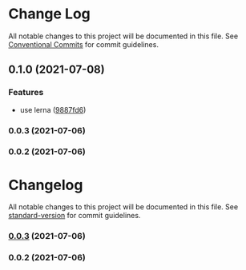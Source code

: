 # Change Log

All notable changes to this project will be documented in this file.
See [Conventional Commits](https://conventionalcommits.org) for commit guidelines.

## 0.1.0 (2021-07-08)


### Features

* use lerna ([9887fd6](https://github.com/bem-modules/bem-modules/commit/9887fd699a6ebecffb266804b642dfe7da136443))

### 0.0.3 (2021-07-06)

### 0.0.2 (2021-07-06)



# Changelog

All notable changes to this project will be documented in this file. See [standard-version](https://github.com/conventional-changelog/standard-version) for commit guidelines.

### [0.0.3](https://github.com/bem-modules/bem-modules/compare/v0.0.2...v0.0.3) (2021-07-06)

### 0.0.2 (2021-07-06)
